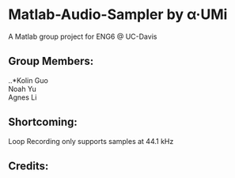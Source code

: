 # Matlab-Audio-Sampler by α·UMi
A Matlab group project for ENG6 @ UC-Davis

## Group Members: 
..*Kolin Guo  
Noah Yu  
Agnes Li  

## Shortcoming:
  Loop Recording only supports samples at 44.1 kHz
  
## Credits:

